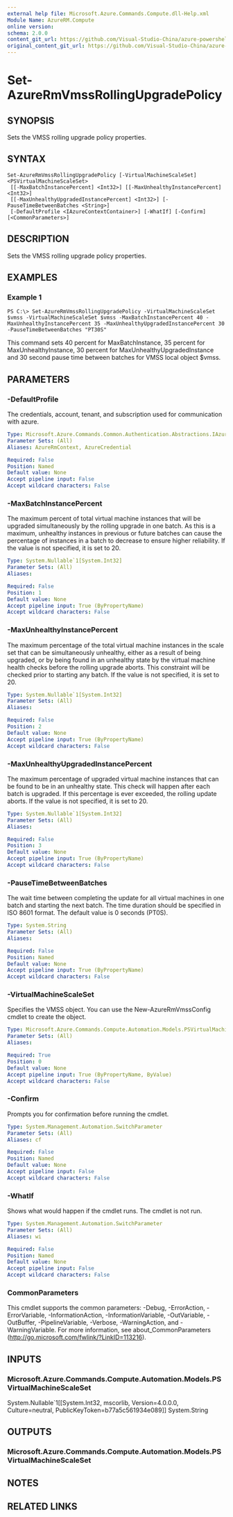 ```yaml
---
external help file: Microsoft.Azure.Commands.Compute.dll-Help.xml
Module Name: AzureRM.Compute
online version:
schema: 2.0.0
content_git_url: https://github.com/Visual-Studio-China/azure-powershell/blob/preview/src/ResourceManager/Compute/Commands.Compute/help/Set-AzureRmVmssRollingUpgradePolicy.md
original_content_git_url: https://github.com/Visual-Studio-China/azure-powershell/blob/preview/src/ResourceManager/Compute/Commands.Compute/help/Set-AzureRmVmssRollingUpgradePolicy.md
---
```


# Set-AzureRmVmssRollingUpgradePolicy

## SYNOPSIS
Sets the VMSS rolling upgrade policy properties.

## SYNTAX

```
Set-AzureRmVmssRollingUpgradePolicy [-VirtualMachineScaleSet] <PSVirtualMachineScaleSet>
 [[-MaxBatchInstancePercent] <Int32>] [[-MaxUnhealthyInstancePercent] <Int32>]
 [[-MaxUnhealthyUpgradedInstancePercent] <Int32>] [-PauseTimeBetweenBatches <String>]
 [-DefaultProfile <IAzureContextContainer>] [-WhatIf] [-Confirm] [<CommonParameters>]
```

## DESCRIPTION
Sets the VMSS rolling upgrade policy properties.

## EXAMPLES

### Example 1
```
PS C:\> Set-AzureRmVmssRollingUpgradePolicy -VirtualMachineScaleSet $vmss -VirtualMachineScaleSet $vmss -MaxBatchInstancePercent 40 -MaxUnhealthyInstancePercent 35 -MaxUnhealthyUpgradedInstancePercent 30 -PauseTimeBetweenBatches "PT30S"
```

This command sets 40 percent for MaxBatchInstance, 35 percent for MaxUnhealthyInstance, 30 percent for MaxUnhealthyUpgradedInstance and 30 second pause time between batches for VMSS local object $vmss.

## PARAMETERS

### -DefaultProfile
The credentials, account, tenant, and subscription used for communication with azure.

```yaml
Type: Microsoft.Azure.Commands.Common.Authentication.Abstractions.IAzureContextContainer
Parameter Sets: (All)
Aliases: AzureRmContext, AzureCredential

Required: False
Position: Named
Default value: None
Accept pipeline input: False
Accept wildcard characters: False
```

### -MaxBatchInstancePercent
The maximum percent of total virtual machine instances that will be upgraded simultaneously by the rolling upgrade in one batch.
As this is a maximum, unhealthy instances in previous or future batches can cause the percentage of instances in a batch to decrease to ensure higher reliability.
If the value is not specified, it is set to 20.

```yaml
Type: System.Nullable`1[System.Int32]
Parameter Sets: (All)
Aliases: 

Required: False
Position: 1
Default value: None
Accept pipeline input: True (ByPropertyName)
Accept wildcard characters: False
```

### -MaxUnhealthyInstancePercent
The maximum percentage of the total virtual machine instances in the scale set that can be simultaneously unhealthy, either as a result of being upgraded, or by being found in an unhealthy state by the virtual machine health checks before the rolling upgrade aborts.
This constraint will be checked prior to starting any batch.
If the value is not specified, it is set to 20.

```yaml
Type: System.Nullable`1[System.Int32]
Parameter Sets: (All)
Aliases: 

Required: False
Position: 2
Default value: None
Accept pipeline input: True (ByPropertyName)
Accept wildcard characters: False
```

### -MaxUnhealthyUpgradedInstancePercent
The maximum percentage of upgraded virtual machine instances that can be found to be in an unhealthy state.
This check will happen after each batch is upgraded.
If this percentage is ever exceeded, the rolling update aborts.
If the value is not specified, it is set to 20.

```yaml
Type: System.Nullable`1[System.Int32]
Parameter Sets: (All)
Aliases: 

Required: False
Position: 3
Default value: None
Accept pipeline input: True (ByPropertyName)
Accept wildcard characters: False
```

### -PauseTimeBetweenBatches
The wait time between completing the update for all virtual machines in one batch and starting the next batch.
The time duration should be specified in ISO 8601 format.
The default value is 0 seconds (PT0S).

```yaml
Type: System.String
Parameter Sets: (All)
Aliases: 

Required: False
Position: Named
Default value: None
Accept pipeline input: True (ByPropertyName)
Accept wildcard characters: False
```

### -VirtualMachineScaleSet
Specifies the VMSS object.
You can use the New-AzureRmVmssConfig cmdlet to create the object.

```yaml
Type: Microsoft.Azure.Commands.Compute.Automation.Models.PSVirtualMachineScaleSet
Parameter Sets: (All)
Aliases: 

Required: True
Position: 0
Default value: None
Accept pipeline input: True (ByPropertyName, ByValue)
Accept wildcard characters: False
```

### -Confirm
Prompts you for confirmation before running the cmdlet.

```yaml
Type: System.Management.Automation.SwitchParameter
Parameter Sets: (All)
Aliases: cf

Required: False
Position: Named
Default value: None
Accept pipeline input: False
Accept wildcard characters: False
```

### -WhatIf
Shows what would happen if the cmdlet runs.
The cmdlet is not run.

```yaml
Type: System.Management.Automation.SwitchParameter
Parameter Sets: (All)
Aliases: wi

Required: False
Position: Named
Default value: None
Accept pipeline input: False
Accept wildcard characters: False
```

### CommonParameters
This cmdlet supports the common parameters: -Debug, -ErrorAction, -ErrorVariable, -InformationAction, -InformationVariable, -OutVariable, -OutBuffer, -PipelineVariable, -Verbose, -WarningAction, and -WarningVariable. For more information, see about_CommonParameters (http://go.microsoft.com/fwlink/?LinkID=113216).

## INPUTS

### Microsoft.Azure.Commands.Compute.Automation.Models.PSVirtualMachineScaleSet
System.Nullable`1[[System.Int32, mscorlib, Version=4.0.0.0, Culture=neutral, PublicKeyToken=b77a5c561934e089]]
System.String

## OUTPUTS

### Microsoft.Azure.Commands.Compute.Automation.Models.PSVirtualMachineScaleSet

## NOTES

## RELATED LINKS

